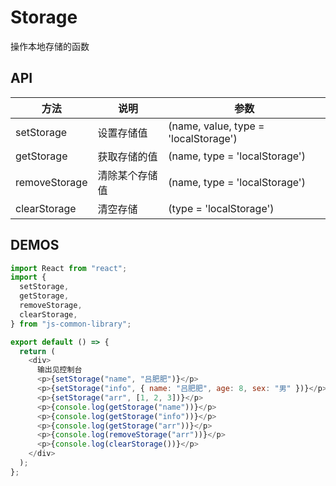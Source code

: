 # Storage

操作本地存储的函数

## API

| 方法          | 说明           | 参数                                 |
| ------------- | -------------- | ------------------------------------ |
| setStorage    | 设置存储值     | (name, value, type = 'localStorage') |
| getStorage    | 获取存储的值   | (name, type = 'localStorage')        |
| removeStorage | 清除某个存储值 | (name, type = 'localStorage')        |
| clearStorage  | 清空存储       | (type = 'localStorage')              |

## DEMOS

```js
import React from "react";
import {
  setStorage,
  getStorage,
  removeStorage,
  clearStorage,
} from "js-common-library";

export default () => {
  return (
    <div>
      输出见控制台
      <p>{setStorage("name", "吕肥肥")}</p>
      <p>{setStorage("info", { name: "吕肥肥", age: 8, sex: "男" })}</p>
      <p>{setStorage("arr", [1, 2, 3])}</p>
      <p>{console.log(getStorage("name"))}</p>
      <p>{console.log(getStorage("info"))}</p>
      <p>{console.log(getStorage("arr"))}</p>
      <p>{console.log(removeStorage("arr"))}</p>
      <p>{console.log(clearStorage())}</p>
    </div>
  );
};
```
